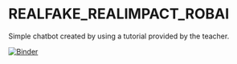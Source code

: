 # REALFAKE_REALIMPACT_ROBAI
Simple chatbot created by using a tutorial provided by the teacher.

[![Binder](https://mybinder.org/badge_logo.svg)](https://mybinder.org/v2/gh/0931179/REALFAKE_REALIMPACT_ROBAI/main)
